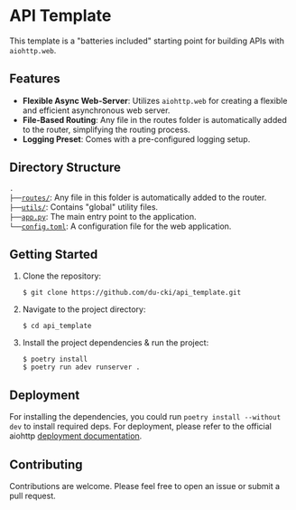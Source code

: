 # API Template

This template is a "batteries included" starting point for building APIs with `aiohttp.web`.

## Features

- **Flexible Async Web-Server**: Utilizes `aiohttp.web` for creating a flexible and efficient asynchronous web server.
- **File-Based Routing**: Any file in the routes folder is automatically added to the router, simplifying the routing process.
- **Logging Preset**: Comes with a pre-configured logging setup.

## Directory Structure

`.`<br>
`├──`[`routes/`](routes): Any file in this folder is automatically added to the router.<br>
`├──`[`utils/`](utils): Contains "global" utility files.<br>
`├──`[`app.py`](./app.py): The main entry point to the application.<br>
`└──`[`config.toml`](./config.toml): A configuration file for the web application.<br>

## Getting Started

1. Clone the repository:
   ```
   $ git clone https://github.com/du-cki/api_template.git
   ```
2. Navigate to the project directory:
   ```
   $ cd api_template
   ```
3. Install the project dependencies & run the project:
   ```
   $ poetry install
   $ poetry run adev runserver .
   ```

## Deployment

For installing the dependencies, you could run `poetry install --without dev` to install required deps. For deployment, please refer to the official aiohttp [deployment documentation](https://docs.aiohttp.org/en/stable/deployment.html).

## Contributing

Contributions are welcome. Please feel free to open an issue or submit a pull request.
